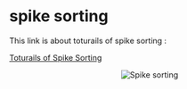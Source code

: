 # spike sorting 
This link is about toturails of spike sorting :

[Toturails of Spike Sorting](http://www.scholarpedia.org/article/Spike_sorting "MIT Spike Sorting")

<div style="text-align:center;">
    <img src="https://ars.els-cdn.com/content/image/1-s2.0-S0361923015000684-gr1.jpg" alt="Spike sorting">
</div>

